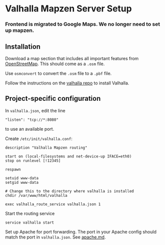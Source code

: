 # Valhalla Mapzen Server Setup

### Frontend is migrated to Google Maps. We no longer need to set up mapzen.

## Installation

Download a map section that includes all important features from
[OpenStreetMap](https://www.openstreetmap.org/export). This should come as a
`.osm` file.

Use `osmconvert` to convert the `.osm` file to a `.pbf` file.

Follow the instructions on the [valhalla repo](https://github.com/valhalla/valhalla) to install Valhalla.


## Project-specific configuration

In `valhalla.json`, edit the line
```
"listen": "tcp://*:8080"
```
to use an available port.

Create `/etc/init/valhalla.conf`:
```
description "Valhalla Mapzen routing"

start on (local-filesystems and net-device-up IFACE=eth0)
stop on runlevel [!12345]

respawn

setuid www-data
setgid www-data

# Change this to the directory where valhalla is installed
chdir /var/www/html/valhalla

exec valhalla_route_service valhalla.json 1
```

Start the routing service
```
service valhalla start
```

Set up Apache for port forwarding. The port in your Apache config should match
the port in `valhalla.json`. See [apache.md](apache.md).

